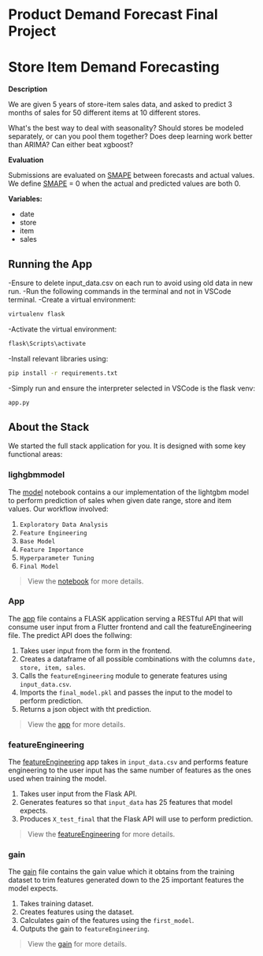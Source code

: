 # Product Demand Forecast Final Project

# Store Item Demand Forecasting

**Description**

We are given 5 years of store-item sales data, and asked to predict 3 months of sales for 50 different items at 10 different stores.

What's the best way to deal with seasonality? Should stores be modeled separately, or can you pool them together? Does deep learning work better than ARIMA? Can either beat xgboost?

**Evaluation**

Submissions are evaluated on [SMAPE](https://en.wikipedia.org/wiki/Symmetric_mean_absolute_percentage_error) between forecasts and actual values. We define [SMAPE](https://en.wikipedia.org/wiki/Symmetric_mean_absolute_percentage_error) = 0 when the actual and predicted values are both 0.

**Variables:**
- date
- store
- item
- sales

## Running the App
-Ensure to delete input_data.csv on each run to avoid using old data in new run.
-Run the following commands in the terminal and not in VSCode terminal.
-Create a virtual environment:
```bash
virtualenv flask
```
-Activate the virtual environment:
```bash
flask\Scripts\activate
```
-Install relevant libraries using:
```bash
pip install -r requirements.txt
```
-Simply run and ensure the interpreter selected in VSCode is the flask venv:
```bash
app.py
```

## About the Stack

We started the full stack application for you. It is designed with some key functional areas:

### lighgbmmodel

The [model](./lightgbmmodel.ipynb) notebook contains a our implementation of the lightgbm model to perform prediction of sales when given date range, store and item values. Our workflow involved:
1. `Exploratory Data Analysis`
2. `Feature Engineering`
3. `Base Model`
4. `Feature Importance`
5. `Hyperparameter Tuning`
6. `Final Model`

> View the [notebook](./lightgbmmodel.ipynb) for more details.

### App

The [app](./app.py) file contains a FLASK application serving a RESTful API that will consume user input from a Flutter frontend and call the featureEngineering file. The predict API does the follwing:

1. Takes user input from the form in the frontend.
2. Creates a dataframe of all possible combinations with the columns `date, store, item, sales`.
3. Calls the `featureEngineering` module to generate features using `input_data.csv`.
4. Imports the `final_model.pkl` and passes the input to the model to perform prediction.
5. Returns a json object with tht prediction.


> View the [app](./app.py) for more details.

### featureEngineering

The [featureEngineering](./featureEngineering.py) app takes in `input_data.csv` and performs feature engineering to the user input has the same number of features as the ones used when training the model.

1. Takes user input from the Flask API.
2. Generates features so that `input_data` has 25 features that model expects.
3. Produces `X_test_final` that the Flask API will use to perform prediction.

> View the [featureEngineering](./featureEngineering.py) for more details.

### gain

The [gain](./gain.py) file contains the gain value which it obtains from the training dataset to trim features generated down to the 25 important features the model expects.

1. Takes training dataset.
2. Creates features using the dataset.
3. Calculates gain of the features using the `first_model`.
4. Outputs the gain to `featureEngineering`.

> View the [gain](./gain.py) for more details.

